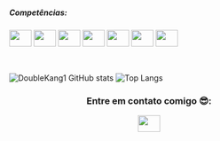 
<h5 align="left"> Competências: </h5>
<p align="left">
<img src="https://cdn.jsdelivr.net/gh/devicons/devicon/icons/javascript/javascript-original.svg" height="30" width="40" />
<img src="https://cdn.jsdelivr.net/gh/devicons/devicon/icons/nodejs/nodejs-original.svg" height="30" width="40" />
<img src="https://cdn.jsdelivr.net/gh/devicons/devicon/icons/html5/html5-original.svg" height="30" width="40" />
<img src="https://cdn.jsdelivr.net/gh/devicons/devicon/icons/css3/css3-original.svg" height="30" width="40" />
<img src="https://cdn.jsdelivr.net/gh/devicons/devicon/icons/java/java-original.svg" height="30" width="40" />
<img src="https://cdn.jsdelivr.net/gh/devicons/devicon/icons/mysql/mysql-original.svg" height="30" width="40" />
<img src="https://upload.wikimedia.org/wikipedia/commons/thumb/a/a7/React-icon.svg/2300px-React-icon.svg.png" height="30" width="40" />
</p>
<br>

![DoubleKang1 GitHub stats](https://github-readme-stats.vercel.app/api?username=DoubleKang1&show_icons=true&theme=synthwave&locale=pt-br)
![Top Langs](https://github-readme-stats.vercel.app/api/top-langs/?username=DoubleKang1&layout=compact&theme=synthwave&locale=pt-br)

<h3 align="center">Entre em contato comigo 😎:</h3>
<p align="center">
<a href="https://www.linkedin.com/in/rafael-domingos-alves-4b5194213/" target="blank"><img align="center" src="https://cdn.jsdelivr.net/gh/devicons/devicon/icons/linkedin/linkedin-original.svg" alt="" height="30" width="40" /></a>
</p>
